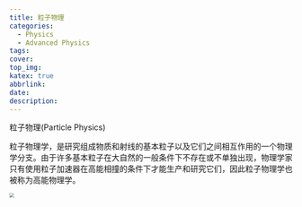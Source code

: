 ```yaml
---
title: 粒子物理
categories:
  - Physics
  - Advanced Physics
tags:
cover: 
top_img: 
katex: true
abbrlink: 
date: 
description: 
---
```




粒子物理(Particle Physics)

粒子物理学，是研究组成物质和射线的基本粒子以及它们之间相互作用的一个物理学分支。由于许多基本粒子在大自然的一般条件下不存在或不单独出现，物理学家只有使用粒子加速器在高能相撞的条件下才能生产和研究它们，因此粒子物理学也被称为高能物理学。

<img src="https://warehouse-1310574346.cos.ap-shanghai.myqcloud.com/images/physics/Standard-Model.svg" style="zoom: 50%;" />